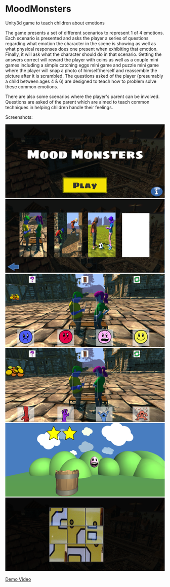 # MoodMonsters
Unity3d game to teach children about emotions

The game presents a set of different scenarios to represent 1 of 4 emotions. Each scenario is presented and asks the player a series of questions regarding what emotion the character in the scene is showing as well as what physical responses does one present when exhibiting that emotion. Finally, it will ask what the character should do in that scenario. Getting the answers correct will reward the player with coins as well as a couple mini games including a simple catching eggs mini game and puzzle mini game where the player will snap a photo of himself/herself and reassemble the picture after it is scrambled. The questions asked of the player (presumably a child between ages 4 & 6) are designed to teach how to problem solve these common emotions.

There are also some scenarios where the player's parent can be involved. Questions are asked of the parent which are aimed to teach common techniques in helping children handle their feelings.

Screenshots:

![](https://github.com/mdoleh/MoodMonsters/blob/master/Screenshots/title.PNG)
![](https://github.com/mdoleh/MoodMonsters/blob/master/Screenshots/main_menu.PNG)
![](https://github.com/mdoleh/MoodMonsters/blob/master/Screenshots/angry_scene.PNG)
![](https://github.com/mdoleh/MoodMonsters/blob/master/Screenshots/angry_scene_2.PNG)
![](https://github.com/mdoleh/MoodMonsters/blob/master/Screenshots/eggdrop.PNG)
![](https://github.com/mdoleh/MoodMonsters/blob/master/Screenshots/puzzle.PNG)

[Demo Video](https://www.youtube.com/watch?v=ff6hPkj5Kck)
